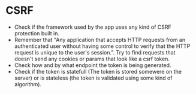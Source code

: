 # CSRF

  - Check if the framework used by the app uses any kind of CSRF protection built in.
  - Remember that "Any application that accepts HTTP requests from an authenticated user without having some control to verify that the HTTP request is unique to the user's session.". Try to find requests that doesn't send any cookies or params that look like a csrf token.
  - Check how and by what endpoint the token is being generated. 
  - Check if the token is statefull (The token is stored somewere on the server) or is stateless (the token is validated using some kind of algorithm).
